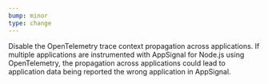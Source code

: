 ```yaml
---
bump: minor
type: change
---
```


Disable the OpenTelemetry trace context propagation across applications. If multiple applications are instrumented with AppSignal for Node.js using OpenTelemetry, the propagation across applications could lead to application data being reported the wrong application in AppSignal.
